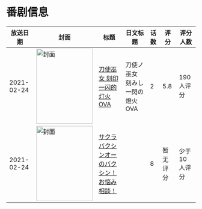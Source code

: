 # 番剧信息

|放送日期|封面|标题|日文标题|话数|评分|评分人数|
|---|---|---|---|---|---|---|
|2021-02-24|<img src="//lain.bgm.tv/pic/cover/c/0e/0a/296798_nzB6q.jpg" alt="封面" style="width:150px;height:200px;object-fit:cover;">|[刀使巫女 刻印一闪的灯火 OVA](https://bangumi.tv/subject/296798)|刀使ノ巫女 刻みし一閃の燈火 OVA|2|5.8|190人评分|
|2021-02-24|<img src="//lain.bgm.tv/pic/cover/c/b0/8e/329335_1rPRq.jpg" alt="封面" style="width:150px;height:200px;object-fit:cover;">|[サクラバクシンオーのバクシン！お悩み相談！](https://bangumi.tv/subject/329335)||8|暂无评分|少于10人评分|
